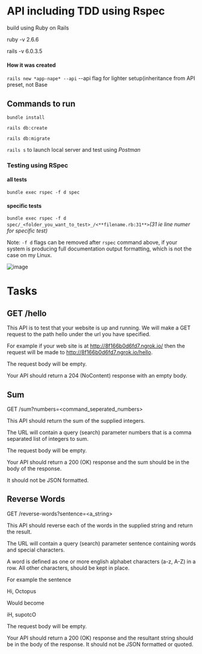 # API including TDD using Rspec
build using Ruby on Rails

  ruby -v 2.6.6

  rails -v 6.0.3.5

#### How it was created
`rails new *app-nape* --api` --api flag for lighter setup(inheritance from API preset, not Base

## Commands to run
`bundle install`

`rails db:create`

`rails db:migrate`

`rails s` to launch local server and test using _Postman_

### Testing using RSpec

#### all tests 
`bundle exec rspec -f d spec`

#### specific tests
`bundle exec rspec -f d spec/_<folder_you_want_to_test>_/<**filename.rb:31**>`_(31 ie line numer for specific test)_

Note: `-f d` flags can be removed after `rspec` command above, if your system is producing full documentation output formatting, which is not the case on my Linux.

![image](https://user-images.githubusercontent.com/70934030/110709052-c12e5b00-824f-11eb-80f7-2762de429d57.png)



# Tasks
## GET /hello

This API is to test that your website is up and running. We will make a GET request to the path hello under the url you have specified.

For example if your web site is at http://8f166b0d6fd7.ngrok.io/ then the request will be made to http://8f166b0d6fd7.ngrok.io/hello.

The request body will be empty.

Your API should return a 204 (NoContent) response with an empty body.

## Sum
GET /sum?numbers=<command_seperated_numbers>

This API should return the sum of the supplied integers.

The URL will contain a query (search) parameter numbers that is a comma separated list of integers to sum.

The request body will be empty.

Your API should return a 200 (OK) response and the sum should be in the body of the response.

It should not be JSON formatted.

## Reverse Words
GET /reverse-words?sentence=<a_string>

This API should reverse each of the words in the supplied string and return the result.

The URL will contain a query (search) parameter sentence containing words and special characters.

A word is defined as one or more english alphabet characters (a-z, A-Z) in a row. All other characters, should be kept in place.

For example the sentence

Hi, Octopus

Would become

iH, supotcO

The request body will be empty.

Your API should return a 200 (OK) response and the resultant string should be in the body of the response. It should not be JSON formatted or quoted.
